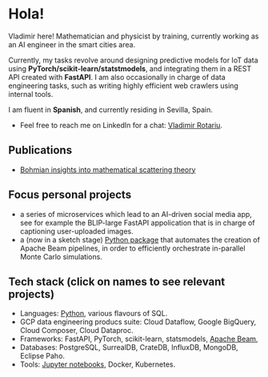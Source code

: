 # Hola!

Vladimir here! Mathematician and physicist by training, currently working as an AI engineer in the smart cities area.

Currently, my tasks revolve around designing predictive models for IoT data using **PyTorch/scikit-learn/statstmodels**, and integrating them in a REST API created with **FastAPI**. I am also occasionally in charge of data engineering tasks, such as writing highly efficient web crawlers using internal tools. 

I am fluent in **Spanish**, and currently residing in Sevilla, Spain.

* Feel free to reach me on LinkedIn for a chat: [Vladimir Rotariu](https://www.linkedin.com/in/vladimir-rotariu-87081622b/).

## Publications 
* [Bohmian insights into mathematical scattering theory](https://scholar.google.nl/citations?view_op=view_citation&hl=nl&user=PZCJoksAAAAJ&sortby=pubdate&citation_for_view=PZCJoksAAAAJ:aqlVkmm33-oC)

## Focus personal projects
* a series of microservices which lead to an AI-driven social media app, see for example the BLIP-large FastAPI appolication that is in charge of captioning user-uploaded images.
* a (now in a sketch stage) [Python package](https://github.com/vladimirrotariu/parallel-monte-carlo-simulations) that automates the creation of Apache Beam pipelines, in order to efficiently orchestrate in-parallel Monte Carlo simulations.

## Tech stack (click on names to see relevant projects)
* Languages: [Python](https://github.com/vladimirrotariu/parallel-monte-carlo-simulations/blob/main/parallel_simulations/parallel_simulations.py), various flavours of SQL.
* GCP data engineering producs suite: Cloud Dataflow, Google BigQuery, Cloud Composer, Cloud Dataproc.
* Frameworks: FastAPI, PyTorch, scikit-learn, statsmodels, [Apache Beam](https://github.com/vladimirrotariu/parallel-monte-carlo-simulations), 
* Databases: PostgreSQL, SurrealDB, CrateDB, InfluxDB, MongoDB, Eclipse Paho.
* Tools: [Jupyter notebooks](https://github.com/vladimirrotariu/parallel-monte-carlo-simulations/blob/main/demos/demo_coin_sequences.ipynb), Docker, Kubernetes.
